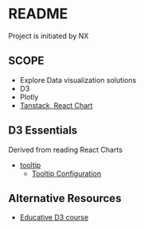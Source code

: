 # README

Project is initiated by NX

## SCOPE

- Explore Data visualization solutions
- D3
- Plotly
- [Tanstack, React Chart](https://react-charts.tanstack.com/docs/overview)

## D3 Essentials

Derived from reading React Charts

- [tooltip](https://d3-graph-gallery.com/graph/interactivity_tooltip.html)
  - [Tooltip Configuration](https://codesandbox.io/s/github/tannerlinsley/react-charts/tree/beta/examples/simple?file=/src/useDemoConfig.tsx)

## Alternative Resources

- [Educative D3 course](https://www.educative.io/courses/introduction-to-visualization-using-d3-js/xov4AGJy1J3)
